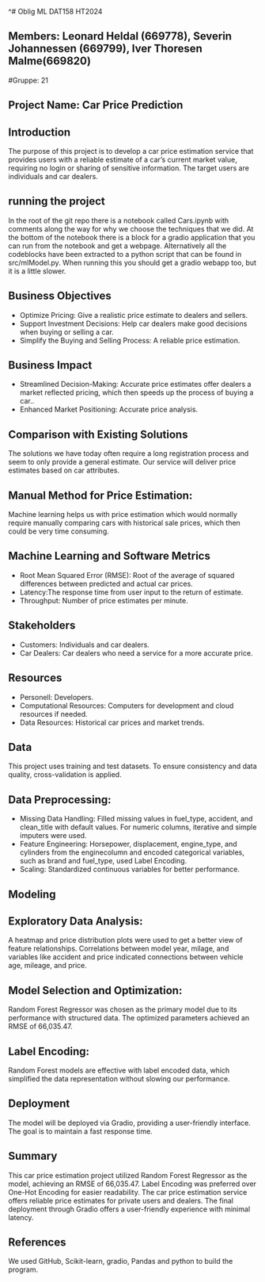 ^# Oblig ML DAT158 HT2024
## Members: Leonard Heldal (669778), Severin Johannessen (669799), Iver Thoresen Malme(669820)
#Gruppe: 21

## Project Name:  Car Price Prediction
## Introduction
The purpose of this project is to develop a car price estimation service that provides users with a reliable estimate of a car’s current market value, requiring no login or sharing of sensitive information. The target users are individuals and car dealers.



## running the project
In the root of the git repo there is a notebook called Cars.ipynb with comments along the way for why we choose the techniques that we did. At the bottom of the notebook there is a block for a gradio application that you can run from the notebook and get a webpage. Alternatively all the codeblocks have been extracted to a python script that can be found in src/mlModel.py. When running this you should get a gradio webapp too, but it is a little slower.


## Business Objectives
* Optimize Pricing: Give a realistic price estimate to dealers and sellers.
* Support Investment Decisions: Help car dealers make good decisions when buying or selling a car.
* Simplify the Buying and Selling Process: A reliable price estimation.

## Business Impact
* Streamlined Decision-Making: Accurate price estimates offer dealers a market reflected pricing, which then speeds up the process of buying a car..
* Enhanced Market Positioning: Accurate price analysis.

## Comparison with Existing Solutions
The solutions we have today often require a long registration process and seem to only provide a general estimate. Our service will deliver price estimates based on car attributes.
## Manual Method for Price Estimation:
Machine learning helps us with price estimation which would normally require manually comparing cars with historical sale prices, which then could be very time consuming.

## Machine Learning and Software Metrics
* Root Mean Squared Error (RMSE): Root of the average of squared differences between predicted and actual car prices.
* Latency:The response time from user input to the return of estimate.
* Throughput: Number of price estimates per minute.

## Stakeholders
* Customers: Individuals and car dealers.
* Car Dealers: Car dealers who need a service for a more accurate price.

## Resources
* Personell:
Developers.
* Computational Resources:
Computers for development and cloud resources if needed.
* Data Resources:
Historical car prices and market trends.
## Data
This project uses training and test datasets. To ensure consistency and data quality, cross-validation is applied.
## Data Preprocessing:
* Missing Data Handling: Filled missing values in fuel_type, accident, and clean_title with default values. For numeric columns, iterative and simple imputers were used.
* Feature Engineering: Horsepower, displacement, engine_type, and cylinders from the enginecolumn and encoded categorical variables, such as brand and fuel_type, used Label Encoding.
* Scaling: Standardized continuous variables for better performance.

## Modeling
## Exploratory Data Analysis:
A heatmap and price distribution plots were used to get a better view of feature relationships. Correlations between model year, milage, and variables like accident and price indicated connections between vehicle age, mileage, and price.
## Model Selection and Optimization:
Random Forest Regressor was chosen as the primary model due to its performance with structured data. The optimized parameters achieved an RMSE of 66,035.47.
## Label Encoding:
Random Forest models are effective with label encoded data, which simplified the data representation without slowing our performance.
## Deployment
The model will be deployed via Gradio, providing a user-friendly interface. The goal is to maintain a fast response time.
## Summary
This car price estimation project utilized Random Forest Regressor as the model, achieving an RMSE of 66,035.47. Label Encoding was preferred over One-Hot Encoding for easier readability. The car price estimation service offers reliable price estimates for private users and dealers. The final deployment through Gradio offers a user-friendly experience with minimal latency.

## References
We used GitHub, Scikit-learn, gradio, Pandas and python to build the program.
